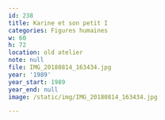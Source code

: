 ```yaml
---
id: 238
title: Karine et son petit I
categories: Figures humaines
w: 60
h: 72
location: old atelier
note: null
file: IMG_20180814_163434.jpg
year: '1989'
year_start: 1989
year_end: null
image: /static/img/IMG_20180814_163434.jpg

---
```

